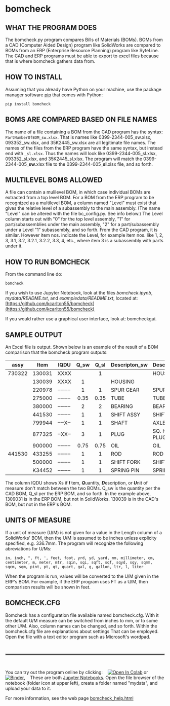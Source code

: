 # **bomcheck**


## **WHAT THE PROGRAM DOES**
The bomcheck.py program compares Bills of Materials (BOMs). BOMs from
a CAD (Computer Aided Design) program like SolidWorks are compared to
BOMs from an ERP (Enterprise Resource Planning) program like SyteLine. 
The CAD and ERP programs must be able to export to excel files 
because that is where bomcheck gathers data from.

## **HOW TO INSTALL**
Assuming that you already have Python on your machine, use the package
manager software [pip](https://en.wikipedia.org/wiki/Pip_(package_manager))
that comes with Python:

`pip install bomcheck`

## **BOMS ARE COMPARED BASED ON FILE NAMES**
The name of a file containing a BOM from the CAD program has the syntax:
`PartNumberOfBOM_sw.xlsx`.  That is names like 0399-2344-005_sw.xlsx,
093352_sw.xlsx, and 35K2445_sw.xlsx are all legitimate file names. The
names of the files from the ERP program have the same syntax, but instead
end with `_sl.xlsx`. Thus the names will look like 0399-2344-005_sl.xlsx, 
093352_sl.xlsx, and 35K2445_sl.xlsx. The program will match the
0399-2344-005_**sw**.xlsx file to the 0399-2344-005_**sl**.xlsx 
file, and so forth.


## **MULTILEVEL BOMS ALLOWED**
A file can contain a mulilevel BOM, in which case individual BOMs are
extracted from a top level BOM.  For a BOM from the ERP program to be 
recognized as a multilevel BOM, a column named "Level" must exist
that gives the relative level of a subassembly to the main assembly. 
(The name "Level" can be altered with the file bc_config.py.  See info 
below.) The Level column starts out with "0" for the top level assembly,
"1" for part/subassemblies under the main assembly, "2" for a 
part/subassembly under a Level "1" subassembly, and so forth. From the
CAD program, it is similar.  However item nos. indicate the Level, for 
example item nos. like 1, 2, 3, 3.1, 3.2, 3.2.1, 3.2.2, 3.3, 4, etc.,
where item 3 is a subassembly with parts under it.


## **HOW TO RUN BOMCHECK**

From the command line do:

`bomcheck`
 
If you wish to use Jupyter Notebook, look at the files *bomcheck.ipynb*, 
*mydata/README.txt*, and *exampledata/README.txt*, located at:
[https://github.com/kcarlton55/bomcheck](https://github.com/kcarlton55/bomcheck)


If you would rather use a graphical user interface, look at: bomcheckgui.


## **SAMPLE OUTPUT**
An Excel file is output. Shown below is an example of the result of a BOM
comparison that the bomcheck program outputs:

| assy   | Item   | IQDU | Q_sw | Q_sl | Descripton_sw | Description_sl | U_sw | U_sl |
|--------|--------|------| :-:  | :-:  |---------------|----------------| :-:  | :-:  |
| 730322 | 130031 | XXXX |      |  1   |               | HOUSING        |      |  EA  |
|        | 130039 | XXXX |  1   |      | HOUSING       |                |  EA  |      |
|        | 220978 | ‒‒‒‒ |  1   |  1   | SPUR GEAR     | SPUR GEAR      |  EA  |  EA  |
|        | 275000 | ‒‒‒‒ | 0.35 | 0.35 | TUBE          | TUBE           |  FT  |  FT  |
|        | 380000 | ‒‒‒‒ |  2   |  2   | BEARING       | BEARING        |  EA  |  EA  |   
|        | 441530 | ‒‒‒‒ |  1   |  1   | SHIFT ASSY    | SHIFT ASSY     |  EA  |  EA  |
|        | 799944 | ‒‒X‒ |  1   |  1   | SHAFT         | AXLE           |  EA  |  EA  |
|        | 877325 | ‒XX‒ |  3   |  1   | PLUG          | SQ. HEAD PLUG  |  EA  |  EA  |
|        | 900000 | ‒‒‒‒ | 0.75 | 0.75 | OIL           | OIL            |  GAL |  GAL |
| 441530 | 433255 | ‒‒‒‒ |  1   |  1   | ROD           | ROD            |  EA  |  EA  |
|        | 500000 | ‒‒‒‒ |  1   |  1   | SHIFT FORK    | SHIFT FORK     |  EA  |  EA  |
|        | K34452 | ‒‒‒‒ |  1   |  1   | SPRING PIN    | SPRING PIN     |  EA  |  EA  |

The column IQDU shows Xs if  ***I*** tem, ***Q***uantity, ***D***escription,
or ***U***nit of measure don't match between the two BOMs. Q_sw is the quantity
per the CAD BOM, Q_sl per the ERP BOM, and so forth. In the example above, 
1309031 is in the  ERP BOM, but not in SolidWorks. 130039 is in the CAD's BOM,
but not in the ERP's BOM.


## **UNITS OF MEASURE**
If a unit of measure (U/M) is not given for a value in the Length column of a SolidWorks' BOM,
then the U/M is assumed to be inches unless explicity specified, e.g. 336.7mm. The program will 
recognize the following abreviations for U/Ms:

`in, inch, ", ft, ', feet, foot, yrd, yd, yard, mm, millimeter, cm, centimeter, m, meter, mtr, sqin, sqi, sqft, sqf, sqyd, sqy, sqmm, sqcm, sqm, pint, pt, qt, quart, gal, g, gallon, ltr, l, liter`

When the program is run, values will be converted to the U/M given in the ERP's BOM. 
For example, if the ERP program uses FT as a U/M, then comparison results will be shown
in feet.


## **BOMCHECK.CFG**
Bomcheck has a configuration file available named bomcheck.cfg.  With it the
default U/M measure can be switched from inches to mm, or to some other U/M.
Also, column names can be changed, and so forth.  Within the bomcheck.cfg
file are explanations about settings That can be employed.  Open the file
with a text editor program such as Microsoft's wordpad.

&nbsp;

<hr style="border:2px solid grey">

&nbsp;

You can try out the program online by clicking:&nbsp; &nbsp;
[![Open In Colab](https://colab.research.google.com/assets/colab-badge.svg)](https://colab.research.google.com/github/kcarlton55/bomcheck/blob/master/bc-colab.ipynb) or
[![Binder](https://mybinder.org/badge_logo.svg)](https://mybinder.org/v2/gh/kcarlton55/bomcheck/master?labpath=bomcheck.ipynb),&nbsp; &nbsp;
These are both
[Jupyter Notebooks](https://www.codecademy.com/article/how-to-use-jupyter-notebooks).  Open the file browser of the notebook (folder icon at upper left), create a folder named "mydata", and upload your data to it.
 
For more information, see the web page [bomcheck_help.html](https://htmlpreview.github.io/?https://github.com/kcarlton55/bomcheck/blob/master/help_files/bomcheck_help.html)



